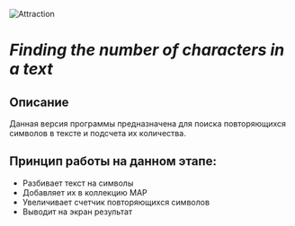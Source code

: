 ![Attraction](https://cdn2.iconfinder.com/data/icons/xomo-basics/128/documents-07-256.png)
# *Finding the number of characters in a text*
## Описание
Данная версия программы предназначена для поиска 
повторяющихся символов в тексте и подсчета их количества.
## Принцип работы на данном этапе:
* Разбивает текст на символы
* Добавляет их в коллекцию МАР
* Увеличивает счетчик повторяющихся символов
* Выводит на экран результат
